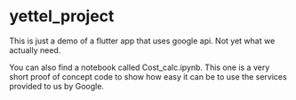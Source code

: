 # yettel_project

This is just a demo of a flutter app that uses google api. Not yet what we actually need.

You can also find a notebook called Cost_calc.ipynb. This one is a very short proof of concept code to show how easy it can be to use the services provided to us by Google. 
